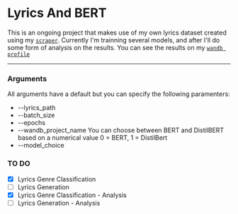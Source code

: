 # Lyrics And BERT

This is an ongoing project that makes use of my own lyrics dataset created using my <a href="https://github.com/miguelvalente/lyrics-scraper" target="_blank">`scraper`</a>. Currently I'm trainning several models, and after I'll do some form of analysis on the results. You can see the results on my <a href="https://app.wandb.ai/mvalente/lyrics-classifier" target="_blank">`wandb profile`</a>

---


### Arguments

All arguments have a default but you can specify the following paramenters:

- --lyrics_path
- --batch_size
- --epochs
- --wandb_project_name
You can choose between BERT and DistilBERT based on a numerical value 0 = BERT, 1 = DistilBert
- --model_choice

### TO DO
- [x] Lyrics Genre Classification
- [ ] Lyrics Generation
- [x] Lyrics Genre Classification - Analysis
- [ ] Lyrics Generation - Analysis
